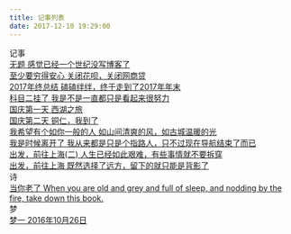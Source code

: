 ```yaml
---
title: 记事列表
date: 2017-12-10 19:29:00
---
```

<script type="text/javascript" src="../scripts/loadListCss.js" defer="defer"></script>
<div class="container 2017">
  <div class="header"><i class="icon-bookmark"></i>记事</div>
  <div class="content">
    <div class="link-item">
      <a href="posts/long_long_ago.html" target="_blank">
        <span class="title">无题</span>
        <span class="des">感觉已经一个世纪没写博客了</span>
      </a>
    </div>
    <div class="link-item">
      <a href="posts/close_hua_bie.html" target="_blank">
        <span class="title">至少要穷得安心</span>
        <span class="des">关闭花呗，关闭网商贷</span>
      </a>
    </div>
    <div class="link-item">
      <a href="posts/2017_summary.html" target="_blank">
        <span class="title">2017年终总结</span>
        <span class="des">磕磕绊绊，终于走到了2017年年末</span>
      </a>
    </div>
    <div class="link-item">
      <a href="posts/kemuer.html" target="_blank">
          <span class="title">科目二挂了</span>
          <span class="des">我是不是一直都只是看起来很努力</span>
        </a>
    </div>
    <div class="link-item">
      <a href="posts/guo_qing_1.html" target="_blank">
          <span class="title">国庆第一天</span>
          <span class="des">西湖之旅</span>
        </a>
    </div>
    <div class="link-item">
      <a href="posts/guo_qing_2.html" target="_blank">
          <span class="title">国庆第二天</span>
          <span class="des">铜仁，我到了</span>
        </a>
    </div>
    <div class="link-item">
      <a href="posts/ru_ni_yi_ban_de_ren.html" target="_blank">
          <span class="title">我希望有个如你一般的人</span>
          <span class="des">如山间清爽的风，如古城温暖的光</span>
        </a>
    </div>
    <div class="link-item">
      <a href="posts/the_feelling_loving.html" target="_blank">
          <span class="title">我是时候离开了</span>
          <span class="des">我从来都是只是个指路人，只不过现在导航结束了而已</span>
        </a>
    </div>
    <!--<div class="link-item">
      <a href="posts/xi_da_li_bie.html" target="_blank">
          <span class="title">离别西大</span>
          <span class="des">含着泪，我一读再读。却不得不承认，青春是一本太过仓促的书</span>
        </a>
    </div>-->
    <div class="link-item">
      <a href="posts/go_to_shanghai2.html" target="_blank">
          <span class="title">出发，前往上海(二)</span>
          <span class="des">人生已经如此艰难，有些事情就不要拆穿</span>
        </a>
    </div>
    <div class="link-item">
      <a href="posts/go_to_shanghai.html" target="_blank">
          <span class="title">出发，前往上海</span>
          <span class="des">既然选择了远方，留下的就只能是背影了</span>
        </a>
    </div>
  </div>
</div>
<div class="container 2017">
  <div class="header"><i class="icon-bookmark"></i>诗</div>
  <div class="content">
    <div class="link-item">
      <a href="posts/dang_ni_lao_le.html" target="_blank">
          <span class="title">当你老了</span>
          <span class="des">When you are old and grey and full of sleep, and nodding by the fire, take down this book.</span>
        </a>
    </div>
  </div>
</div>
<div class="container">
  <div class="header"><i class="icon-bookmark"></i>梦</div>
  <div class="content">
    <div class="link-item">
      <a href="./posts/dream01.html" target="_blank">
          <span class="title">梦一</span>
          <span class="des">2016年10月26日</span>
        </a>
    </div>
  </div>
</div>
